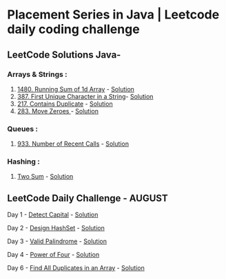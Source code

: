 # Placement Series in Java | Leetcode daily coding challenge
## LeetCode Solutions Java-
### Arrays & Strings : 
  1. <a href = 'https://leetcode.com/problems/running-sum-of-1d-array/'>1480. Running Sum of 1d Array</a> - <a href='https://github.com/harsht24/Placement-Series/blob/master/Leetcode/runningSumOfArray.java'>Solution<a>
  2. <a href = 'https://leetcode.com/problems/first-unique-character-in-a-string/'>387. First Unique Character in a String</a>- <a href='https://github.com/harsht24/Placement-Series/blob/master/Leetcode/FirstUniqueCharacterInString.java'>Solution</a>
  3. <a href='https://leetcode.com/problems/contains-duplicate/'>217. Contains Duplicate</a> - <a href='https://github.com/harsht24/Placement-Series-in-Java/blob/master/Leetcode/ContainsDuplicateInteger.java'>Solution</a>
  4. <a href='https://leetcode.com/problems/move-zeroes/'>283. Move Zeroes </a> - <a href='https://github.com/harsht24/Placement-Series-in-Java/blob/master/Leetcode/MoveZeroes.java'>Solution</a>
  
### Queues : 
  1. <a href='https://leetcode.com/problems/number-of-recent-calls/'>933. Number of Recent Calls</a> - <a href='https://github.com/harsht24/Placement-Series-in-Java/blob/master/Leetcode/numberOfRecentCalls.java'>Solution</a>
  
### Hashing : 
  1. <a href='https://leetcode.com/explore/interview/card/top-interview-questions-easy/92/array/546/'>Two Sum</a> - <a href='https://github.com/harsht24/Placement-Series-in-Java/blob/master/Leetcode/TwoSum.java'>Solution</a>
  
## LeetCode Daily Challenge - AUGUST
  Day 1 - <a href='https://leetcode.com/explore/challenge/card/august-leetcoding-challenge/549/week-1-august-1st-august-7th/3409/'>Detect Capital</a> - <a href='https://github.com/harsht24/Placement-Series-in-Java/blob/master/Leetcode/Daily%20Challenge%20August/DetectCapital.java'>Solution</a>
  
  Day 2 - <a href='https://leetcode.com/explore/challenge/card/august-leetcoding-challenge/549/week-1-august-1st-august-7th/3410/'>Design HashSet</a> - <a href='https://github.com/harsht24/Placement-Series-in-Java/blob/master/Leetcode/Daily%20Challenge%20August/DesignHashSet.java'>Solution</a>
  
  Day 3 - <a href='https://leetcode.com/explore/challenge/card/august-leetcoding-challenge/549/week-1-august-1st-august-7th/3411/'>Valid Palindrome</a> - <a href='https://github.com/harsht24/Placement-Series-in-Java/blob/master/Leetcode/Daily%20Challenge%20August/ValidPlaindrome.java'>Solution</a>
  
  Day 4 - <a href='https://leetcode.com/explore/challenge/card/august-leetcoding-challenge/549/week-1-august-1st-august-7th/3412/'>Power of Four</a> - <a href='https://github.com/harsht24/Placement-Series-in-Java/blob/master/Leetcode/Daily%20Challenge%20August/PowerOfFour.java'>Solution</a>
  
  Day 6 - <a href='https://leetcode.com/explore/challenge/card/august-leetcoding-challenge/549/week-1-august-1st-august-7th/3414/'>Find All Duplicates in an Array</a> - <a href='https://github.com/harsht24/Placement-Series-in-Java/blob/master/Leetcode/Daily%20Challenge%20August/FindAllDuplicatesInArray.java'>Solution</a>
